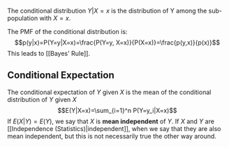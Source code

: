 The conditional distribution $Y|X=x$ is the distribution of Y among the sub-population with $X=x$.

The PMF of the conditional distribution is:
$$p(y|x)=P(Y=y|X=x)=\frac{P(Y=y, X=x)}{P(X=x)}=\frac{p(y,x)}{p(x)}$$
This leads to [[Bayes' Rule]].

## Conditional Expectation
The conditional expectation of $Y$ given $X$ is the mean of the conditional distribution of $Y$ given $X$
$$E(Y|X=x)=\sum_{i=1}^n P(Y=y_i|X=x)$$
If $E(X|Y)=E(Y)$, we say that $X$ is **mean independent** of $Y$. If $X$ and $Y$ are [[Independence (Statistics)|independent]], when we say that they are also mean independent, but this is not necessarily true the other way around.